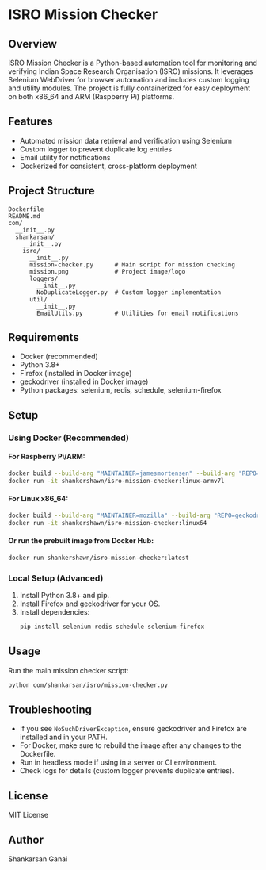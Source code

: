 # ISRO Mission Checker

## Overview
ISRO Mission Checker is a Python-based automation tool for monitoring and verifying Indian Space Research Organisation (ISRO) missions. It leverages Selenium WebDriver for browser automation and includes custom logging and utility modules. The project is fully containerized for easy deployment on both x86_64 and ARM (Raspberry Pi) platforms.

## Features
- Automated mission data retrieval and verification using Selenium
- Custom logger to prevent duplicate log entries
- Email utility for notifications
- Dockerized for consistent, cross-platform deployment

## Project Structure
```
Dockerfile
README.md
com/
  __init__.py
  shankarsan/
    __init__.py
    isro/
      __init__.py
      mission-checker.py      # Main script for mission checking
      mission.png             # Project image/logo
      loggers/
        __init__.py
        NoDuplicateLogger.py  # Custom logger implementation
      util/
        __init__.py
        EmailUtils.py         # Utilities for email notifications
```

## Requirements
- Docker (recommended)
- Python 3.8+
- Firefox (installed in Docker image)
- geckodriver (installed in Docker image)
- Python packages: selenium, redis, schedule, selenium-firefox

## Setup
### Using Docker (Recommended)
#### For Raspberry Pi/ARM:
```sh
docker build --build-arg "MAINTAINER=jamesmortensen" --build-arg "REPO=geckodriver-arm-binaries" --build-arg "GECKODRIVER_VERSION=v0.34.0" --build-arg "ARCH=linux-armv7l" -t shankershawn/isro-mission-checker:linux-armv7l .
docker run -it shankershawn/isro-mission-checker:linux-armv7l
```
#### For Linux x86_64:
```sh
docker build --build-arg "MAINTAINER=mozilla" --build-arg "REPO=geckodriver" --build-arg "GECKODRIVER_VERSION=v0.34.0" --build-arg "ARCH=linux64" -t shankershawn/isro-mission-checker:linux64 .
docker run -it shankershawn/isro-mission-checker:linux64
```
#### Or run the prebuilt image from Docker Hub:
```sh
docker run shankershawn/isro-mission-checker:latest
```

### Local Setup (Advanced)
1. Install Python 3.8+ and pip.
2. Install Firefox and geckodriver for your OS.
3. Install dependencies:
   ```sh
   pip install selenium redis schedule selenium-firefox
   ```

## Usage
Run the main mission checker script:
```sh
python com/shankarsan/isro/mission-checker.py
```

## Troubleshooting
- If you see `NoSuchDriverException`, ensure geckodriver and Firefox are installed and in your PATH.
- For Docker, make sure to rebuild the image after any changes to the Dockerfile.
- Run in headless mode if using in a server or CI environment.
- Check logs for details (custom logger prevents duplicate entries).

## License
MIT License

## Author
Shankarsan Ganai
